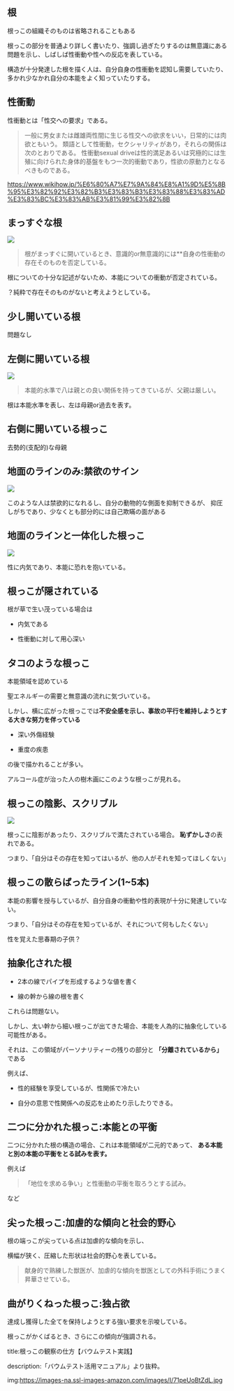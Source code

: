 



## 根

根っこの組織そのものは省略されることもある

根っこの部分を普通より詳しく書いたり、強調し過ぎたりするのは無意識にある問題を示し、しばしば性衝動や性への反応を表している。

構造が十分発達した根を描く人は、自分自身の性衝動を認知し需要していたり、多かれ少なかれ自分の本能をよく知っていたりする。


## 性衝動

性衝動とは「性交への要求」である。

> 一般に男女または雌雄両性間に生じる性交への欲求をいい，日常的には肉欲ともいう。 
> 類語として性衝動，セクシャリティがあり，それらの関係は次のとおりである。 
> 性衝動sexual driveは性的満足あるいは究極的には生殖に向けられた身体的基盤をもつ一次的衝動であり，性欲の原動力となるべきものである。

https://www.wikihow.jp/%E6%80%A7%E7%9A%84%E8%A1%9D%E5%8B%95%E3%82%92%E3%82%B3%E3%83%B3%E3%83%88%E3%83%AD%E3%83%BC%E3%83%AB%E3%81%99%E3%82%8B





## まっすぐな根

<img src="https://encrypted-tbn0.gstatic.com/images?q=tbn:ANd9GcT3zTelLNuV76n47IVKvaYBlmkeAlhxDaSPmw&usqp=CAU">

> 根がまっすぐに開いているとき、意識的or無意識的には**自身の性衝動の存在そのものを否定している。

根についての十分な記述がないため、本能についての衝動が否定されている。

？純粋で存在そのものがないと考えようとしている。


## 少し開いている根

問題なし


## 左側に開いている根

<img src="https://encrypted-tbn0.gstatic.com/images?q=tbn:ANd9GcSHoercVoJU3nRZ_2aeQxLDqqYsGkau3elQsA&usqp=CAU">

> 本能的水準で八は親との良い関係を持ってきているが、父親は厳しい。

根は本能水準を表し、左は母親or過去を表す。


## 右側に開いている根っこ

去勢的(支配的)な母親


## 地面のラインのみ:禁欲のサイン

<img src="https://hibiya-yuurakuchou-ginza-ekimae-clinic.jp/wp-content/uploads/2022/04/S_02.png">

このような人は禁欲的になれるし、自分の動物的な側面を抑制できるが、
抑圧しがちであり、少なくとも部分的には自己欺瞞の面がある


## 地面のラインと一体化した根っこ

<img src="https://encrypted-tbn0.gstatic.com/images?q=tbn:ANd9GcRRznhqPk9Jexq_iB4srHf2smiAB_Oa-r0hPA&usqp=CAU">

性に内気であり、本能に恐れを抱いている。



## 根っこが隠されている

根が草で生い茂っている場合は

- 内気である

- 性衝動に対して用心深い


## タコのような根っこ

本能領域を認めている

聖エネルギーの需要と無意識の流れに気づいている。

しかし、横に広がった根っこでは**不安全感を示し、事故の平行を維持しようとする大きな努力を伴っている**

- 深い外傷経験

- 重度の疾患

の後で描かれることが多い。

アルコール症が治った人の樹木画にこのような根っこが見れる。






## 根っこの陰影、スクリブル

<img src="https://encrypted-tbn0.gstatic.com/images?q=tbn:ANd9GcTuIDTFxKiT6-2AURdtX4441nZv0xaSKx7ukA&usqp=CAU">

根っこに陰影があったり、スクリブルで満たされている場合。
**恥ずかしさ**の表れである。

つまり、「自分はその存在を知ってはいるが、他の人がそれを知ってほしくない」




## 根っこの散らばったライン(1~5本)

本能の影響を授与しているが、自分自身の衝動や性的表現が十分に発達していない。

つまり、「自分はその存在を知っているが、それについて何もしたくない」

性を覚えた思春期の子供？



## 抽象化された根

- 2本の線でパイプを形成するような値を書く

- 線の幹から線の根を書く

これらは問題ない。

しかし、太い幹から細い根っこが出てきた場合、本能を人為的に抽象化している可能性がある。

それは、この領域がパーソナリティーの残りの部分と **「分離されているから」** である


例えば、

- 性的経験を享受しているが、性関係で冷たい

- 自分の意思で性関係への反応を止めたり示したりできる。






## 二つに分かれた根っこ:本能との平衡

二つに分かれた根の構造の場合、これは本能領域が二元的であって、 **ある本能と別の本能の平衡をとる試みを表す。**

例えば

> 「地位を求める争い」と性衝動の平衡を取ろうとする試み。

など


## 尖った根っこ:加虐的な傾向と社会的野心

根の端っこが尖っている点は加虐的な傾向を示し、

横幅が狭く、圧縮した形状は社会的野心を表している。

> 献身的で熟練した獣医が、加虐的な傾向を獣医としての外科手術にうまく昇華させている。


## 曲がりくねった根っこ:独占欲

達成し獲得した全てを保持しようとする強い要求を示唆している。

根っこがかくばるとき、さらにこの傾向が強調される。





title:根っこの観察の仕方【バウムテスト実践】

description:「バウムテスト活用マニュアル」より抜粋。


img:https://images-na.ssl-images-amazon.com/images/I/71peUoBtZdL.jpg



